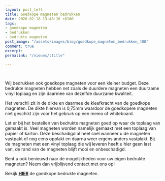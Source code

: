 ```yaml
---
layout: post_left
title: Goedkope magneten bedrukken
date: 2020-02-18 13:48:10 +0100
tags:
- goedkope magneten
- bedrukken
- bedrukte magneten
post_image: "/assets/images/blog/goedkope_magneten_bedrukken_400"
comment: true
excerpt: 
permalink: "/nieuws/:title"

---
```

<br>  
<p>Wij bedrukken ook goedkope magneten voor een kleiner budget. Deze bedrukte magneten hebben net zoals de duurdere magneten een duurzame vinyl toplaag en zijn daarmee van dezelfde duurzame kwaliteit.</p>  
<p> Het verschil zit in de dikte en daarmee de kleefkracht van de goedkope magneten. De dikte hiervan is 0,75mm waardoor de goedkopere magneten niet geschikt zijn voor het gebruik op een memo of whiteboard.</p>  
<p>Let er bij het bestellen van bedrukte magneten goed op waar de toplaag van gemaakt is. Veel magneten worden namelijk gemaakt met een toplaag van papier of karton. Deze beschadigd al heel snel wanneer u de magneten vastpakt of nog eens opplakt en daarna weer ergens anders vastplakt. Bij de magneten met een vinyl toplaag die wij leveren heeft u hier geen last van, de rand van de magneten blijft mooi en onbeschadigd.</p>  
<p>Bent u ook benieuwd naar de mogelijkheden voor uw eigen bedrukte magneten? Neem dan vrijblijvend contact met ons op!</p>

<p>Bekijk <a class="blue" title="goedkope magneten bedrukken" href="https://www.allpremiums.nl/goedkope-magneten-bedrukken"><strong>HIER</strong></a> de goedkope bedrukte magneten.</p>
